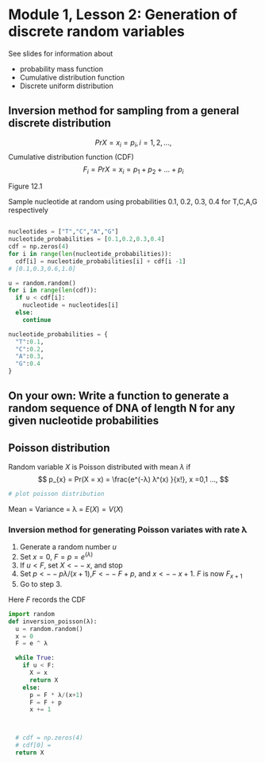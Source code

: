 # Module 1, Lesson 2: Generation of discrete random variables

See slides for information about
* probability mass function
* Cumulative distribution function
* Discrete uniform distribution


## Inversion method for sampling from a general discrete distribution

$$ Pr{X = x_{i}} = p_{i}, i = 1,2,..., $$
Cumulative distribution function (CDF)
$$ F_{i} = Pr{X = x_{i}} = p_{1} + p_{2} + ... + p_{i} $$

Figure 12.1

Sample nucleotide at random using probabilities 0.1, 0.2, 0.3, 0.4 for T,C,A,G respectively

```python

nucleotides = ["T","C","A","G"]
nucleotide_probabilities = [0.1,0.2,0.3,0.4]
cdf = np.zeros(4)
for i in range(len(nucleotide_probabilities)):
  cdf[i] = nucleotide_probabilities[i] + cdf[i -1]
# [0.1,0.3,0.6,1.0]

u = random.random()
for i in range(len(cdf)):
  if u < cdf[i]:
    nucleotide = nucleotides[i]
  else:
    continue

nucleotide_probabilities = {
  "T":0.1,
  "C":0.2,
  "A":0.3,
  "G":0.4
}


```

## On your own: Write a function to generate a random sequence of DNA of length N for any given nucleotide probabilities




## Poisson distribution

Random variable $X$ is Poisson distributed with mean $λ$ if
$$ p_{x} = Pr(X = x) = \frac{e^(-λ) λ^(x) }{x!}, x =0,1 ..., $$

```python
# plot poisson distribution
```

Mean = Variance = λ = $E(X) = V(X)$



### Inversion method for generating Poisson variates with rate λ

1. Generate a random number $u$
2. Set $x=0$, $F = p = e^(λ)$
3. If $u < F$, set $X <-- x$, and stop
4. Set $p <-- pλ/(x+1)$,$F <-- F +p$, and $x <-- x + 1$. $F$ is now $F_{x+1}$
5. Go to step 3.

Here $F$ records the CDF



```python
import random
def inversion_poisson(λ):
  u = random.random()
  x = 0
  F = e ^ λ

  while True:
    if u < F:
      X = x
      return X
    else:
      p = F * λ/(x+1)
      F = F + p 
      x += 1



  # cdf = np.zeros(4)
  # cdf[0] =
  return X
```
